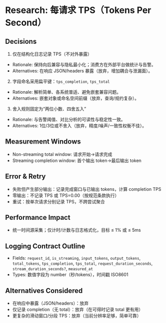 # Research: 每请求 TPS（Tokens Per Second）

## Decisions

1. 仅在结构化日志记录 TPS（不对外暴露）
- Rationale: 保持向后兼容与隐私最小化；消费方在外部平台做统计与告警。
- Alternatives: 在响应 JSON/headers 暴露（放弃，增加耦合与泄漏面）。

2. 字段命名采用扁平键：`tps_completion`, `tps_total`
- Rationale: 解析简单、各系统普适、避免嵌套兼容问题。
- Alternatives: 嵌套对象或命名空间前缀（放弃，查询/规约复杂）。

3. 舍入规则固定为“两位小数、四舍五入”
- Rationale: 与告警阈值、对比分析的可读性与稳定性一致。
- Alternatives: 1位/3位或不舍入（放弃，精度/噪声/一致性权衡不佳）。

## Measurement Windows

- Non-streaming total window: 请求开始→请求完成
- Streaming completion window: 首个输出 token→最后输出 token

## Error & Retry

- 失败但产生部分输出：记录完成窗口与已输出 tokens，计算 completion TPS
- 零输出：不记录 TPS 或 TPS=0.00（按规范条款执行）
- 重试：按单次请求分别记录 TPS，不跨尝试聚合

## Performance Impact

- 统一时间源采集；仅计时/计数与日志格式化，目标 ≤ 1% 或 ≤ 5ms

## Logging Contract Outline

- Fields: `request_id`, `is_streaming`, `input_tokens`, `output_tokens`, `total_tokens`, `tps_completion`, `tps_total`, `request_duration_seconds`, `stream_duration_seconds?`, `measured_at`
- Types: 数值字段为 number（秒/tokens），时间戳 ISO8601

## Alternatives Considered

- 在响应中暴露（JSON/headers）：放弃
- 仅记录 completion（无 total）：放弃（在可得时记录 total 更有用）
- 更复杂的滑动窗口/分段 TPS：放弃（当前分辨率足够，简单可靠）
